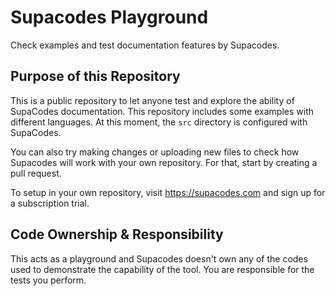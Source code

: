 # Supacodes Playground
Check examples and test documentation features by Supacodes.

## Purpose of this Repository
This is a public repository to let anyone test and explore the ability of SupaCodes documentation. This repository includes some examples with different languages. At this moment, the `src` directory is configured with SupaCodes.

You can also try making changes or uploading new files to check how Supacodes will work with your own repository. For that, start by creating a pull request.

To setup in your own repository, visit https://supacodes.com and sign up for a subscription trial.

## Code Ownership & Responsibility
This acts as a playground and Supacodes doesn't own any of the codes used to demonstrate the capability of the tool. You are responsible for the tests you perform.
